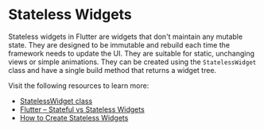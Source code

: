 # Stateless Widgets

Stateless widgets in Flutter are widgets that don't maintain any mutable state. They are designed to be immutable and rebuild each time the framework needs to update the UI. They are suitable for static, unchanging views or simple animations. They can be created using the `StatelessWidget` class and have a single build method that returns a widget tree.

Visit the following resources to learn more:

- [StatelessWidget class](https://api.flutter.dev/flutter/widgets/StatelessWidget-class.html)
- [Flutter – Stateful vs Stateless Widgets](https://www.geeksforgeeks.org/flutter-stateful-vs-stateless-widgets/)
- [How to Create Stateless Widgets](https://medium.com/flutter/how-to-create-stateless-widgets-6f33931d859)
